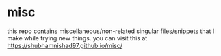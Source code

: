 # misc
this repo contains miscellaneous/non-related singular files/snippets that I make while trying new things.
you can visit this at  https://shubhamnishad97.github.io/misc/
